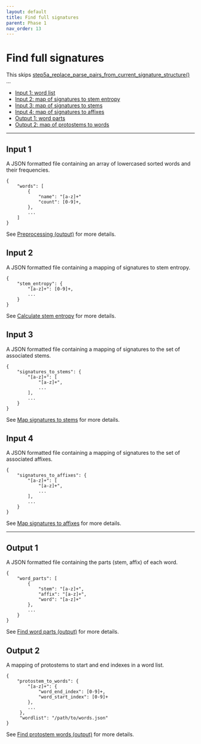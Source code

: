```yaml
---
layout: default
title: Find full signatures
parent: Phase 1
nav_order: 13
---
```


# Find full signatures

This skips [step5a_replace_parse_pairs_from_current_signature_structure()]() ...

+ [Input 1: word list](#input-1)
+ [Input 2: map of signatures to stem entropy](#input-2)
+ [Input 3: map of signatures to stems](#input-3)
+ [Input 4: map of signatures to affixes](#input-4)
+ [Output 1: word parts](#output-1)
+ [Output 2: map of protostems to words](#output-1)

---

## Input 1

A JSON formatted file containing an array of lowercased sorted words and their frequencies.

```
{
    "words": [
        {
            "name": "[a-z]+"
            "count": [0-9]+,
        },
        ...
    ]
}
```

See [Preprocessing (output)](../Preprocessing.html#output) for more details.

## Input 2

A JSON formatted file containing a mapping of signatures to stem entropy.

```
{
    "stem_entropy": {
        "[a-z]+": [0-9]+,
        ...
    }
}
```

See [Calculate stem entropy](./CalculateStemEntropy.html#output) for more details.

## Input 3

A JSON formatted file containing a mapping of signatures to the set of associated stems.

```
{
    "signatures_to_stems": {
        "[a-z]+": [
            "[a-z]+",
            ...
        ],
        ...
    }
}
```

See [Map signatures to stems](./MapSignaturesToStems.html#output) for more details.

## Input 4

A JSON formatted file containing a mapping of signatures to the set of associated affixes.

```
{
    "signatures_to_affixes": {
        "[a-z]+": [
            "[a-z]+",
            ...
        ],
        ...
    }
}
```

See [Map signatures to affixes](./MapSignaturesToAffixes.html#output) for more details.

---

## Output 1

A JSON formatted file containing the parts (stem, affix) of each word.

```
{
    "word_parts": [
        {
            "stem": "[a-z]+",
            "affix": "[a-z]+",
            "word": "[a-z]+"
        },
        ...
    }
}
```

See [Find word parts (output)](./FindWordsParts.html#output) for more details.

## Output 2

A mapping of protostems to start and end indexes in a word list.

```
{
    "protostem_to_words": {
        "[a-z]+": {
            "word_end_index": [0-9]+,
            "word_start_index": [0-9]+
        },
        ... 
     },
     "wordlist": "/path/to/words.json"
}
```

See [Find protostem words (output)](./FindProtostemWords.html#output) for more details.
